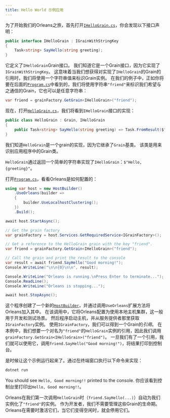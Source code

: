 ```yaml
---
title: Hello World 示例应用
---
```


为了开始我们的Orleans之旅，首先打开[`IHelloGrain.cs`](https://github.com/dotnet/orleans/blob/main/samples/HelloWorld/IHelloGrain.cs)，你会发现以下接口声明：

``` csharp
public interface IHelloGrain : IGrainWithStringKey
{
    Task<string> SayHello(string greeting);
}
```

它定义了`IHelloGrain`Grain接口。
我们知道它是一个Grain接口，因为它实现了`IGrainWithStringKey`。
这意味着当我们想获得对实现了`IHelloGrain`的Grain的引用时，我们将使用一个字符串值来标识Grain实例。
在我们的例子中，正如你将要在后面的[`Program.cs`](https://github.com/dotnet/orleans/blob/main/samples/HelloWorld/Program.cs)中看到的，我们将使用字符串`"friend"`来标识我们希望与之通信的Grain，它也可以是任意字符串：

``` csharp
var friend = grainFactory.GetGrain<IHelloGrain>("friend");
```

现在，打开[`HelloGrain.cs`](https://github.com/dotnet/orleans/blob/main/samples/HelloWorld/HelloGrain.cs)，我们将看到`IHelloGrain`接口的实现：

``` csharp
public class HelloGrain : Grain, IHelloGrain
{
    public Task<string> SayHello(string greeting) => Task.FromResult($"Hello, {greeting}!");
}
```

我们知道`HelloGrain`是一个grain的实现，因为它继承了`Grain`基类。
该类是用来识别应用程序中的Grain类。

`HelloGrain`通过返回一个简单的字符串实现了`IHelloGrain`：`$"Hello, {greeting}"`。

打开[`Program.cs`](https://github.com/dotnet/orleans/blob/main/samples/HelloWorld/Program.cs)，看看Orleans是如何配置的：

``` csharp
using var host = new HostBuilder()
    .UseOrleans(builder =>
    {
        builder.UseLocalhostClustering();
    })
    .Build();

await host.StartAsync();

// Get the grain factory
var grainFactory = host.Services.GetRequiredService<IGrainFactory>();

// Get a reference to the HelloGrain grain with the key "friend".
var friend = grainFactory.GetGrain<IHelloGrain>("friend");

// Call the grain and print the result to the console
var result = await friend.SayHello("Good morning!"); 
Console.WriteLine("\n\n{0}\n\n", result);

Console.WriteLine("Orleans is running.\nPress Enter to terminate...");
Console.ReadLine();
Console.WriteLine("Orleans is stopping...");

await host.StopAsync();
```

这个程序创建了一个新的[`HostBuilder`](https://docs.microsoft.com/zh-cn/dotnet/core/extensions/generic-host)，并通过调用`UseOrleans`扩展方法将Orleans加入其中。
在该调用中，它将Orleans配置为使用本地主机集群，这一般用于开发和测试场景。
然后程序启动主机，并从服务提供者那里获取`IGrainFactory`实例。
使用`IGrainFactory`，我们可以得到一个Grain的*引用*。
在本例中，我们想要一个对名为`"friend"`的`HelloGrain`实例的引用，因此我们调用`grainFactory.GetGrain<IHelloGrain>("friend")`。
一旦我们有了一个引用，我们就可以使用它，调用`friend.SayHello("Good morning!")`，将结果打印到控制台。

是时候让这个示例运行起来了。通过在终端窗口执行以下命令来实现：

``` powershell
dotnet run
```

You should see `Hello, Good morning!!` printed to the console.
你应该看到控制台里打印出`Hello, Good morning!!`。

Orleans在我们第一次调用`HelloGrain`时（`friend.SayHello(...)`）自动为我们实例化了`"friend"`的实例。
作为开发者，我们不需要管理这些Grain的生命期。Orleans在需要时激活它们，当它们变得空闲时，就会停用它们。